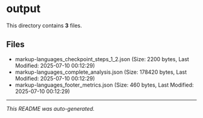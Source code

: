 # output

This directory contains **3** files.

## Files

- markup-languages_checkpoint_steps_1_2.json (Size: 2200 bytes, Last Modified: 2025-07-10 00:12:29)
- markup-languages_complete_analysis.json (Size: 178420 bytes, Last Modified: 2025-07-10 00:12:29)
- markup-languages_footer_metrics.json (Size: 460 bytes, Last Modified: 2025-07-10 00:12:29)

---
*This README was auto-generated.*
